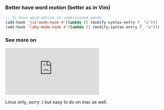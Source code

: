 ### Better have word motion (better as in Vim)

```lisp
;; To have word motion in underscored words
(add-hook 'js2-mode-hook #'(lambda () (modify-syntax-entry ?_ "w")))
(add-hook 'ruby-mode-hook #'(lambda () (modify-syntax-entry ?_ "w")))
```

### See more on

![My emacs setup](http://dev.otrobloggeek.com/2016/03/08/my-emacs-setup.html)

Linux only, sorry :( but easy to do on mac as well.
